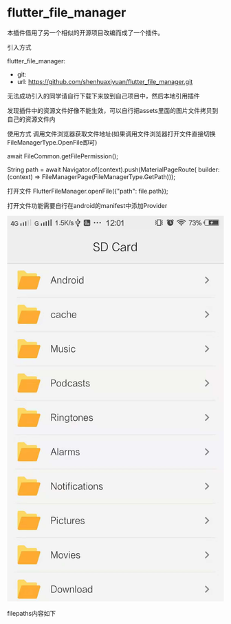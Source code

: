 # flutter_file_manager

本插件借用了另一个相似的开源项目改编而成了一个插件。


引入方式


flutter_file_manager:<br>
* git:<br>
*   url: https://github.com/shenhuaxiyuan/flutter_file_manager.git<br>

无法成功引入的同学请自行下载下来放到自己项目中，然后本地引用插件

发现插件中的资源文件好像不能生效，可以自行把assets里面的图片文件拷贝到自己的资源文件内


使用方式
    调用文件浏览器获取文件地址(如果调用文件浏览器打开文件直接切换FileManagerType.OpenFile即可)


  await FileCommon.getFilePermission();


  String path = await Navigator.of(context).push(MaterialPageRoute(
      builder: (context) => FileManagerPage(FileManagerType.GetPath)));



打开文件
FlutterFileManager.openFile({"path": file.path});


打开文件功能需要自行在android的manifest中添加Provider


![Image](https://github.com/shenhuaxiyuan/flutter_file_manager/blob/master/image.jpg)


<provider
    android:name="androidx.core.content.FileProvider"
    android:authorities="${applicationId}.fileprovider"
    android:exported="false"
    android:grantUriPermissions="true"
    tools:replace="android:authorities">
    <meta-data
        android:name="android.support.FILE_PROVIDER_PATHS"
        android:resource="@xml/filepaths" />
</provider>

filepaths内容如下

<paths>
    <external-path
            name="external-path"
            path="."/>
    <external-cache-path
            name="external-cache-path"
            path="."/>
    <external-files-path
            name="external-files-path"
            path="."/>
    <!-- 物理路径为Context.getFilesDir() + /files/* -->
    <files-path
            name="files_path"
            path="."/>
    <cache-path
            name="cache-path"
            path="."/>
    <root-path
            name="name"
            path="."/>
    <external-path
        name="rc_external_path"
        path="." />
    <root-path
        name="rc_root_path"
        path="" />
</paths>

